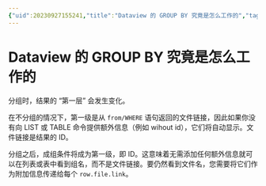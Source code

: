 ```yaml
---
{"uid":20230927155241,"title":"Dataview 的 GROUP BY 究竟是怎么工作的","tags":[],"description":"Dataview 的 GROUP BY 究竟是怎么工作的","author":"Huajin","type":"other","draft":false,"editable":false,"modified":20231007233821,"dg-publish":true,"permalink":"/lake-of-knowledge/10-obsidian/obsidian/dataview/dataview/dataview-group-by/","dgPassFrontmatter":true}
---
```



# Dataview 的 GROUP BY 究竟是怎么工作的

分组时，结果的 “第一层” 会发生变化。

在不分组的情况下，第一级是从 `from/WHERE` 语句返回的文件链接，因此如果你没有向 LIST 或 TABLE 命令提供额外信息（例如 wihout id），它们将自动显示。文件链接是结果的 ID。

分组之后，成组条件将成为第一级，即 ID。这意味着无需添加任何额外信息就可以在列表或表中看到组名，而不是文件链接。要仍然看到文件名，您需要将它们作为附加信息传递给每个 `row.file.link`。